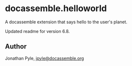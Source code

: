 # docassemble.helloworld

A docassemble extension that says hello to the user's planet.

Updated readme for version 6.8.

## Author

Jonathan Pyle, jpyle@docassemble.org